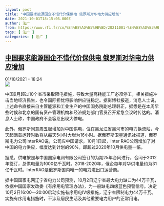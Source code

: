 ```yaml
---
layout: post
title: "中国要求能源国企不惜代价保供电 俄罗斯对华电力供应增加"
date: 2021-10-01T18:15:03.000Z
author: 法广
from: https://www.rfi.fr/cn/%E4%B8%AD%E5%9B%BD/20211001-%E4%B8%AD%E5%9B%BD%E8%A6%81%E6%B1%82%E8%83%BD%E6%BA%90%E5%9B%BD%E4%BC%81%E4%B8%8D%E6%83%9C%E4%BB%A3%E4%BB%B7%E4%BF%9D%E4%BE%9B%E7%94%B5-%E4%BF%84%E7%BD%97%E6%96%AF%E5%AF%B9%E5%8D%8E%E7%94%B5%E5%8A%9B%E4%BE%9B%E5%BA%94%E5%A2%9E%E5%8A%A0
tags: [ 法广 ]
categories: [ 法广 ]
---
```

<!--1633112103000-->
[中国要求能源国企不惜代价保供电 俄罗斯对华电力供应增加](https://www.rfi.fr/cn/%E4%B8%AD%E5%9B%BD/20211001-%E4%B8%AD%E5%9B%BD%E8%A6%81%E6%B1%82%E8%83%BD%E6%BA%90%E5%9B%BD%E4%BC%81%E4%B8%8D%E6%83%9C%E4%BB%A3%E4%BB%B7%E4%BF%9D%E4%BE%9B%E7%94%B5-%E4%BF%84%E7%BD%97%E6%96%AF%E5%AF%B9%E5%8D%8E%E7%94%B5%E5%8A%9B%E4%BE%9B%E5%BA%94%E5%A2%9E%E5%8A%A0)
------

<div>
<div>01/10/2021 - 18:24</div><img src="https://s.rfi.fr/media/display/0a648bec-22d1-11ec-aeef-005056a90284/2021-09-28T060539Z_1057360647_RC2TYP998XSC_RTRMADP_3_CHINA-POWER.JPG"><div >                    <p>中国9月超过10个省市采取限电措施，导致大量高耗能工厂必须停工，相关措施冲击当地经济民生，也令国际担忧将影响供应链稳定。据彭博社报道，消息人士说，上述命令直接来自主管能源和工业生产的中国国务院副总理韩正，据悉是在本周早些时候和北京的国有资产管理机构和经济规划部门官员召开紧急会议时传达的。消息人士称，中国政府不会容忍出现大停电。</p><p>此外，俄罗斯同意周五起增加对中国供电，位在黑龙江省黑河市的电力换流站，今天起满载运转时数将从每天5小时大增为16小时。据俄罗斯卫星通讯社报道，俄罗斯电力公司InterRAO说，公司应中国请求，10月1日起，Inter RAO公司增加了对中国的电力供应，幅度达到计划的90%，即超过2020年10月供电量一倍。</p><p>据悉，供电按照与中国国家电网有限公司签订的为期25年合同进行，合同于2012年签订，总供电量为1000亿千瓦时。2018-2020年，俄企每年对华供电量约为31亿千瓦时。InterRAO是俄罗斯国内唯一的电力进出口运营商。</p><p>据中国国家电网辽宁省电力公司预测，10月2日辽宁省最大电力缺口为44万千瓦，依据中国国家发改委《有序用电管理办法》，为一般缺电四级蓝色预警信号。决定10月2日16:00—20:00启动实施有序用电IV级措施，辽宁省限制电力44万千瓦。实施有序用电措施时，不涉及居民生活及其他重要电力用户的正常用电。</p>                                            <div data-selfpromo-newsletter>    </div>    <div data-selfpromo-app>    </div>                </div>
</div>
